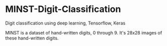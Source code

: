 # MINST-Digit-Classification
Digit classification using deep learning, Tensorflow, Keras

MINST is a dataset of hand-written digits, 0 through 9. It's 28x28 images of these hand-written digits. 
